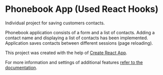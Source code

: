 # Phonebook App (Used React Hooks)
Individual project for saving customers contacts.

Phonebook application consists of a form and a list of contacts.
Adding a contact name and displaying a list of contacts has been implemented. 
Application saves contacts between different sessions (page reloading).

This project was created with the help of
[Create React App](https://github.com/facebook/create-react-app).

For more information and settings of additional features
[refer to the documentation](https://facebook.github.io/create-react-app/docs/getting-started).



  
